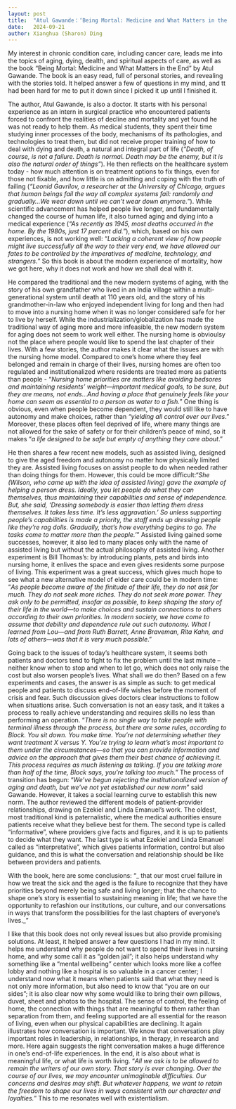 ```yaml
---
layout: post
title:  "Atul Gawande：‘Being Mortal: Medicine and What Matters in the End’"
date:   2024-09-21
author: Xianghua (Sharon) Ding
---
```


<p class="intro"><span class="dropcap">M</span>y interest in chronic condition care, including cancer care, leads me into the topics of aging, dying, dealth, and spiritual aspects of care, as well as the book “Being Mortal: Medicine and What Matters in the End” by Atul Gawande. The book is an easy read, full of personal stories, and revealing with the stories told. It helped answer a few of questions in my mind, and tt had been hard for me to put it down since I picked it up until I finished it.  </p>


The author,  Atul Gawande, is also a doctor. It starts with his personal experience as an intern in surgical practice who encountered patients forced to confront the realities of decline and mortality and yet found he was not ready to help them. As medical students, they spent their time studying inner processes of the body, mechanisms of its pathologies, and technologies to treat them, but did not receive proper training of how to deal with dying and death, a natural and integral part of life (_“Death, of course, is not a failure. Death is normal. Death may be the enemy, but it is also the natural order of things”_). He then reflects on the healthcare system today - how much attention is on treatment options to fix things, even for those not fixable, and how little is on admitting and coping with the truth of failing (_“Leonid Gavrilov, a researcher at the University of Chicago, argues that human beings fail the way all complex systems fail: randomly and gradually…We wear down until we can’t wear down anymore.”_).  While scientific advancement has helped people live longer, and fundamentally changed the course of human life, it also turned aging and dying into a medical experience (_“As recently as 1945, most deaths occurred in the home. By the 1980s, just 17 percent did.”_), which, based on his own experiences, is not working well: “_Lacking a coherent view of how people might live successfully all the way to their very end, we have allowed our fates to be controlled by the imperatives of medicine, technology, and strangers._”  So this book is about the modern experience of mortality, how we got here, why it does not work and how we shall deal with it.

He compared the traditional and the new modern systems of aging, with the story of his own grandfather who lived in an India village within a multi-generational system until death at 110 years old, and the story of his grandmother-in-law who enjoyed independent living for long and then had to move into a nursing home when it was no longer considered safe for her to live by herself. While the industrialization/globalization has made the traditional way of aging more and more infeasible, the new modern system for aging does not seem to work well either. The nursing home is obvioulsy not the place where people would like to spend the last chapter of their lives. With a few stories, the author makes it clear what the issues are with the nursing home model. Compared to one’s home where they feel belonged and remain in charge of their lives, nursing homes are often too regulated and institutionalized where residents are treated more as patients than people - “_Nursing home priorities are matters like avoiding bedsores and maintaining residents’ weight—important medical goals, to be sure, but they are means, not ends…And having a place that genuinely feels like your home can seem as essential to a person as water to a fish._” One thing is obvious, even when people become dependent, they would still like to have autonomy and make choices, rather than _“yielding all control over our lives_.” Moreover, these places often feel deprived of life, where many things are not allowed for the sake of safety or for their children’s peace of mind, so it makes “_a life designed to be safe but empty of anything they care about_.” 

He then shares a few recent new models, such as assisted living, designed to give the aged freedom and autonomy no matter how physically limited they are. Assisted living focuses on assist people to do when needed rather than doing things for them. However, this could be more difficult:“_She (Wilson, who came up with the idea of assisted living) gave the example of helping a person dress. Ideally, you let people do what they can themselves, thus maintaining their capabilities and sense of independence. But, she said, ‘Dressing somebody is easier than letting them dress themselves. It takes less time. It’s less aggravation.’ So unless supporting people’s capabilities is made a priority, the staff ends up dressing people like they’re rag dolls. Gradually, that’s how everything begins to go. The tasks come to matter more than the people.’_” Assisted living gained some successes, however, it also led to many places only with the name of assisted living but without the actual philosophy of assisted living. Another experiment is Bill Thomas’s: by introducing plants, pets and birds into nursing home, it enlives the space and even gives residents some purpose of living. This experiment was a great success, which gives much hope to see what a new alternative model of elder care could be in modern time: “_As people become aware of the finitude of their life, they do not ask for much. They do not seek more riches. They do not seek more power. They ask only to be permitted, insofar as possible, to keep shaping the story of their life in the world—to make choices and sustain connections to others according to their own priorities. In modern society, we have come to assume that debility and dependence rule out such autonomy. What I learned from Lou—and from Ruth Barrett, Anne Braveman, Rita Kahn, and lots of others—was that it is very much possible_.”

Going back to the issues of today’s healthcare system, it seems both patients and doctors tend to fight to fix the problem until the last minute – neither know when to stop and when to let go, which does not only raise the cost but also worsen people’s lives. What shall we do then? Based on a few experiments and cases, the answer is as simple as such: to get medical people and patients to discuss end-of-life wishes before the moment of crisis and fear. Such discussion gives doctors clear instructions to follow when situations arise. Such conversation is not an easy task, and it takes a process to really achieve understanding and requires skills no less than performing  an operation. “_There is no single way to take people with terminal illness through the process, but there are some rules, according to Block. You sit down. You make time. You’re not determining whether they want treatment X versus Y. You’re trying to learn what’s most important to them under the circumstances—so that you can provide information and advice on the approach that gives them their best chance of achieving it. This process requires as much listening as talking. If you are talking more than half of the time, Block says, you’re talking too much._”  The process of transition has begun: “_We’ve begun rejecting the institutionalized version of aging and death, but we’ve not yet established our new norm_” said Gawande.  However, it takes a social learning curve to establish this new norm. The author reviewed the different models of patient-provider relationships, drawing on Ezekiel and Linda Emanuel’s work. The oldest, most traditional kind is paternalistic, where the medical authorities ensure patients receive what they believe best for them. The second type is called “informative”, where providers give facts and figures, and it is up to patients to decide what they want. The last type is what Ezekiel and Linda Emanuel called as “interpretative”, which gives patients information, control but also guidance, and this is what the conversation and relationship should be like between providers and patients.

 With the book, here are some conclusions: “_ that our most cruel failure in how we treat the sick and the aged is the failure to recognize that they have priorities beyond merely being safe and living longer; that the chance to shape one’s story is essential to sustaining meaning in life; that we have the opportunity to refashion our institutions, our culture, and our conversations in ways that transform the possibilities for the last chapters of everyone’s lives._”
 
I like that this book does not only reveal issues but also provide promising solutions. At least, it helped answer a few questions I had in my mind. It helps me understand why people do not want to spend their lives in nursing home, and why some call it as “golden jail”; it also helps understand why something like a “mental wellbeing” center which looks more like a coffee lobby and nothing like a hospital is so valuable in a cancer center; I understand now what it means when patients said that what they need is not only more information, but also need to know that “you are on our sides”; it is also clear now why some would like to bring their own pillows, duvet, sheet and photos to the hospital. The sense of control, the feeling of home, the connection with things that are meaningful to them rather than separation from them, and feeling supported are all essential for the reason of living, even when our physical capabilities are declining. It again illustrates how conversation is important. We know that conversations play important roles in leadership, in relationships, in therapy, in research and more. Here again suggests the right conversation makes a huge difference in one’s end-of-life experiences. In the end, it is also about what is meaningful life, or what life is worth living. “_All we ask is to be allowed to remain the writers of our own story. That story is ever changing. Over the course of our lives, we may encounter unimaginable difficulties. Our concerns and desires may shift. But whatever happens, we want to retain the freedom to shape our lives in ways consistent with our character and loyalties._” This to me resonates well with existentialism. 


